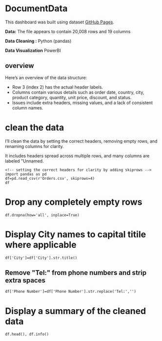 # DocumentData

This dashboard was built using dataset [GitHub Pages](Orders.csv).

**Data:**
The file appears to contain 20,008 rows and 19 columns

**Data Cleaning :**
Python (pandas)

**Data Visualization**
PowerBI

## overview
Here’s an overview of the data structure:
- Row 3 (index 2) has the actual header labels.
- Columns contain various details such as order date, country, city, product category, quantity, unit price, discount, and status.
- Issues include extra headers, missing values, and a lack of consistent column names.

# clean the data
 I’ll clean the data by setting the correct headers, removing empty rows, and renaming columns for clarity.

 It includes headers spread across multiple rows, and many columns are labeled "Unnamed.

```
<!-- setting the correct headers for clarity by adding skiprows -->
import pandas as pd
df=pd.read_csv(r'Orders.csv', skiprows=4)
df
```

# Drop any completely empty rows

```
df.dropna(how='all', inplace=True)

```


# Display City names to capital titile where applicable
```
df['City']=df['City'].str.title()
```

## Remove "Tel:" from phone numbers and strip extra spaces
```
df['Phone Number']=df['Phone Number'].str.replace('Tel:','')
```
# Display a summary of the cleaned data
```
df.head(), df.info()

```
